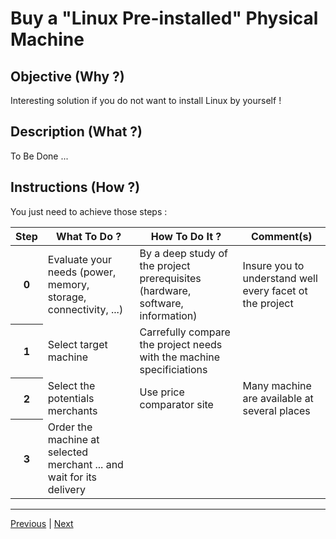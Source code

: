 Buy a "Linux Pre-installed" Physical Machine
==

Objective (Why ?)
-
Interesting solution if you do not want to install Linux by yourself !

Description (What ?)
-
To Be Done ...


Instructions (How ?)
-
You just need to achieve those steps :
<table>
    <thead>
        <tr>
            <th>Step</th>         
            <th>What To Do ?</th>
            <th>How To Do It ?</th>
            <th>Comment(s)</th>
        </tr>
    </thead>
    <tbody>
        <tr>
            <th>0</th>     
            <td>Evaluate your needs (power, memory, storage, connectivity, ...)</td>
            <td>By a deep study of the project prerequisites (hardware, software, information)</td>
            <td>Insure you to understand well every facet ot the project</td>
        </tr>
         <tr>
            <th>1</th>     
            <td>Select target machine</td>
            <td>Carrefully compare the project needs with the machine specificiations</td>
            <td></td>
        </tr>
        <tr>
            <th>2</th>     
            <td>Select the potentials merchants</td>
            <td>Use price comparator site</td>
            <td>Many machine are available at several places</td>
        </tr>
         <tr>
            <th>3</th>     
            <td>Order the machine at selected merchant ... and wait for its delivery</td>
            <td></td>
            <td></td>
        </tr>
    </tbody>
</table>


---
<A href="https://github.com/babonet13/HelloWorld/tree/master/Machine/3_BuyLinuxMachine">Previous</A> | <A href="https://github.com/babonet13/HelloWorld/tree/master/Machine/5_FindIP">Next<A/> 
